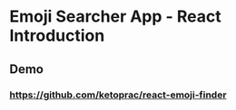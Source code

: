 # Emoji Searcher App - React Introduction

## Demo

### https://github.com/ketoprac/react-emoji-finder
